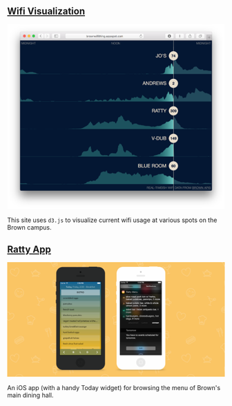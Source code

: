 ## [Wifi Visualization](http://brownwifithing.appspot.com)

![Wifi visualization](wifi.png)

This site uses <code>d3.js</code> to visualize current wifi usage at various spots on the Brown campus.

## [Ratty App](http://ratty.nateparrott.com)

![Ratty app](ratty.png)

An iOS app (with a handy Today widget) for browsing the menu of Brown's main dining hall.
